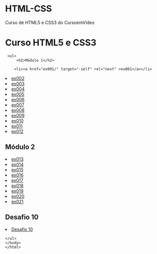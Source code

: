 # HTML-CSS
 Curso de HTML5 e CSS3 do CursoemVídeo
<html>
 <head>
  <meta charset="UTF-8">
    <meta name="viewport" content="width=device-width, initial-scale=1.0">
 </head>
 <body>
 <h1>Curso HTML5 e CSS3</h1>
                
                
     <ul>
         <h2>Módulo 1</h2>
         
        <li><a href="ex001/" target="-self" rel="next" >ex001</a></li>
<li><a href="ex002/" target="-self" rel="next" >ex002</a></li>
<li><a href="ex003/" target="-self" rel="next" >ex003</a></li>
<li><a href="ex004/" target="-self" rel="next" >ex004</a></li>
<li><a href="ex005/" target="-self" rel="next" >ex005</a></li>
<li><a href="ex006/" target="-self" rel="next" >ex006</a></li>
<li><a href="ex007/html5.html" target="-self" rel="next" >ex007</a></li>
<li><a href="ex008/" target="-self" rel="next" >ex008</a></li>
<li><a href="ex009/" target="-self" rel="next" >ex009</a></li>
<li><a href="ex010/" target="-self" rel="next" >ex010</a></li>
<li><a href="ex011/midia.html" target="-self" rel="next" >ex011</a></li>
<li><a href="ex012/" target="-self" rel="next" >ex012</a></li>
<h2>Módulo 2</h2>
<li><a href="ex013/" target="-self" rel="next" >ex013</a></li>
<li><a href="ex014/" target="-self" rel="next" >ex014</a></li>
<li><a href="ex015/" target="-self" rel="next" >ex015</a></li>
<li><a href="exercicios/cor03.html">ex016</a></li>
<li><a href="ex017/" target="-self" rel="next" >ex017</a></li>
<li><a href="ex018/fonte01.html" target="-self" rel="next" >ex018</a></li>
<li><a href="ex019/seletor01.html" target="-self" rel="next" >ex019</a></li>
<li><a href="ex020/hover.html" target="-self" rel="next" >ex020</a></li>
 <li><a href="ex021/caixa01.html" target="-self" rel="next" >ex021</a></li>
 <h2>Desafio 10</h2>
 <li><a href="Desafio10" target="-blank" rel="external">Desafio 10</a></li>
         
    </ul>
    </body>
    </html>
